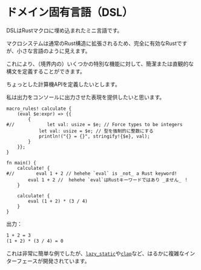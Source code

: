 # <!--Domain Specific Languages (DSLs)--> ドメイン固有言語（DSL）

<!--A DSL is a mini "language"embedded in a Rust macro.-->
DSLはRustマクロに埋め込まれたミニ言語です。
<!--It is completely valid Rust because the macro system expands into normal Rust constructs, but it looks like a small language.-->
マクロシステムは通常のRust構造に拡張されるため、完全に有効なRustですが、小さな言語のように見えます。
<!--This allows you to define concise or intuitive syntax for some special functionality (within bounds).-->
これにより、（境界内の）いくつかの特別な機能に対して、簡潔または直観的な構文を定義することができます。

<!--Suppose that I want to define a little calculator API.-->
ちょっとした計算機APIを定義したいとします。
<!--I would like to supply an expression an have the output printed to console.-->
私は出力をコンソールに出力させた表現を提供したいと思います。

```rust,editable
macro_rules! calculate {
    (eval $e:expr) => {{
        {
#//            let val: usize = $e; // Force types to be integers
            let val: usize = $e; // 型を強制的に整数にする
            println!("{} = {}", stringify!{$e}, val);
        }
    }};
}

fn main() {
    calculate! {
#//        eval 1 + 2 // hehehe `eval` is _not_ a Rust keyword!
        eval 1 + 2 //  hehehe `eval`はRustキーワードではあり _ません_ ！
    }

    calculate! {
        eval (1 + 2) * (3 / 4)
    }
}
```

<!--Output:-->
出力：

```txt
1 + 2 = 3
(1 + 2) * (3 / 4) = 0
```

<!--This was a very simple example, but much more complex interfaces have been developed, such as [`lazy_static`](https://crates.io/crates/lazy_static) or [`clap`](https://crates.io/crates/clap).-->
これは非常に簡単な例でしたが、[`lazy_static`](https://crates.io/crates/lazy_static)や[`clap`](https://crates.io/crates/clap)など、はるかに複雑なインターフェースが開発されています。
